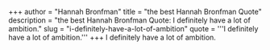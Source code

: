 +++
author = "Hannah Bronfman"
title = "the best Hannah Bronfman Quote"
description = "the best Hannah Bronfman Quote: I definitely have a lot of ambition."
slug = "i-definitely-have-a-lot-of-ambition"
quote = '''I definitely have a lot of ambition.'''
+++
I definitely have a lot of ambition.
